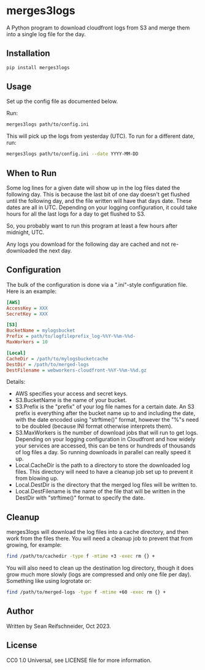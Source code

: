 # merges3logs

A Python program to download cloudfront logs from S3 and merge them into
a single log file for the day.

## Installation

```bash
pip install merges3logs
```

## Usage

Set up the config file as documented below.

Run:

```bash
merges3logs path/to/config.ini
```

This will pick up the logs from yesterday (UTC).  To run for a different date, run:

```bash
merges3logs path/to/config.ini --date YYYY-MM-DD
```

## When to Run

Some log lines for a given date will show up in the log files dated the following day.
This is because the last bit of one day doesn't get flushed until the following day, and
the file written will have that days date.  These dates are all in UTC.  Depending on
your logging configuration, it could take hours for all the last logs for a day to get
flushed to S3.

So, you probably want to run this program at least a few hours after midnight, UTC.

Any logs you download for the following day are cached and not re-downloaded the next day.

## Configuration

The bulk of the configuration is done via a ".ini"-style configuration file.  Here is
an example:

```ini
[AWS]
AccessKey = XXX
SecretKey = XXX

[S3]
BucketName = mylogsbucket
Prefix = path/to/logfileprefix_log-%%Y-%%m-%%d-
MaxWorkers = 10

[Local]
CacheDir = /path/to/mylogsbucketcache
DestDir = /path/to/merged-logs
DestFilename = webworkers-cloudfront-%%Y-%%m-%%d.gz
```

Details:

- AWS specifies your access and secret keys.
- S3.BucketName is the name of your bucket.
- S3.Prefix is the "prefix" of your log file names for a certain date.  An S3 prefix
  is everything after the bucket name up to and including the date, with the date
  encoded using "strftime()" format, however the "%"s need to be doubled (because
  INI format otherwise interprets them).
- S3.MaxWorkers is the number of download jobs that will run to get logs.  Depending
  on your logging configuration in Cloudfront and how widely your services are accessed,
  this can be tens or hundreds of thousands of log files a day.  So running downloads
  in parallel can really speed it up.
- Local.CacheDir is the path to a directory to store the downloaded log files.
  This directory will need to have a cleanup job set up to prevent it from
  blowing up.
- Local.DestDir is the directory that the merged log files will be written to.
- Local.DestFilename is the name of the file that will be written in the DestDir
  with "strftime()" format to specify the date.

## Cleanup

merges3logs will download the log files into a cache directory, and then work from
the files there.  You will need a cleanup job to prevent that from growing, for example:

```bash
find /path/to/cachedir -type f -mtime +3 -exec rm {} +
```

You will also need to clean up the destination log directory, though it does grow
much more slowly (logs are compressed and only one file per day).  Something like
using logrotate or:

```bash
find /path/to/merged-logs -type f -mtime +60 -exec rm {} +
```

## Author

Written by Sean Reifschneider, Oct 2023.

## License

CC0 1.0 Universal, see LICENSE file for more information.

<!-- vim: ts=4 sw=4 ai et tw=85
-->
